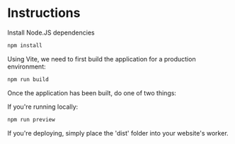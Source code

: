 # Instructions

Install Node.JS dependencies

```sh
npm install
```

Using Vite, we need to first build the application for a production environment:

```sh
npm run build
```

Once the application has been built, do one of two things:

If you're running locally:
```sh
npm run preview
```

If you're deploying, simply place the 'dist' folder into your website's worker.